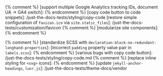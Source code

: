[integrates custom scss & callouts]:                      /just-the-docs-tests/customization/custom-callout-color

{% comment %}
[support multiple Google Analytics tracking IDs, document UA -> GA4 switch]: 
{% endcomment %}
[copy code button to code snippets]:                      /just-the-docs-tests/styling/copy-code
[restore simple configuration of `favicon.ico` via `site.static_files`]: /just-the-docs-tests/customization/favicon
{% comment %}
[modularize site components]: 
{% endcomment %}

[incorrect disambiguation in generated TOCs]:             /just-the-docs-tests/navigation/grandparent/index
[duplicated external links in collections]:               /just-the-docs-tests/navigation/collections
[import order of `custom.scss`; puts at end]:             /just-the-docs-tests/styling/custom-import
[top-level active link styling]:                          /just-the-docs-tests/navigation/grandparent/index/#a-grandchild-with-the-same-parent-title-as-a-child-or-top-level-page.md
[external links for sites with no pages]:                 /just-the-docs-tests/navigation/external-links
[duplicate `title` if `jekyll-seo-tag` not in users's plugins]: /just-the-docs-tests/customization/seo-tag
[removes (duplicate) `favicon.html`, shifts content to `head_custom.html`]: /just-the-docs-tests/customization/head-favicons
[add `reversed`, deprecate `desc` for nav `child_nav_order`]: /just-the-docs-tests/navigation/reversed/index
[`child.child_nav_order` to `node.child_nav_order`]:      /just-the-docs-tests/navigation/reversed/index
[remove all uses of `/` as SASS division]:                /just-the-docs-tests/styling/deprecations
[skip nav collection generation when site has no pages]:  /just-the-docs-tests/navigation/empty-collections
{% comment %}
[standardize SCSS with `declaration-block-no-redundant-longhand-properties`]: 
[incorrect `padding` property value pair in `labels.scss`]:
{% endcomment %}
[various bugs with copy code button]:                     /just-the-docs-tests/styling/copy-code.md
{% comment %}
[replace inline styling for `<svg>` icons]:
{% endcomment %}
[update `jekyll-anchor-headings`, `lunr.js`]:             /just-the-docs-tests/theme-docs/vendor

[styling for `<blockquote>`]:                             /just-the-docs-tests/styling/block-quote
[custom include for TOC heading]:                         /just-the-docs-tests/customization/toc-heading
[spacing issue when search is disabled]:                  /just-the-docs-tests/styling/disabled-search

[experimental nav optimization for simple cases]:         /just-the-docs-tests/navigation/optimization
[active grandchild link class]:                           /just-the-docs-tests/navigation/active-grandchild
[HTML validation issues (W3C validator)]:                 /just-the-docs-tests/theme-docs/validation
[link styling now uses `text-decoration` values]:         /just-the-docs-tests/styling/links
[cleaning up Jekyll excludes]:                            /just-the-docs-tests/theme-docs/compression
[docs, narrow styling for code highlighting with line numbers]: /just-the-docs-tests/styling/narrow-code
[default syntax highlighting in custom color schemes]:    /just-the-docs-tests/color/code

[accessible titles to nested page nav toggle]:            /just-the-docs-tests/accessibility/nav-toggle
[better title styling for AsciiDoc examples]:             /just-the-docs-tests/styling/asciidoc
[provide ability to skip to main content]:                /just-the-docs-tests/accessibility/skip-to-main-content
[exclude `vendor/` in Jekyll config]:                     /just-the-docs-tests/theme-docs/compression
[improve build time of navigation panel]:                 /just-the-docs-tests/navigation/optimization-outdated


[pages and collections]:                                  /just-the-docs-tests/navigation/collections
[breadcrumb behaviour …]:                                 /just-the-docs-tests/navigation/grandparent/index
[sites with no child pages]:                              /just-the-docs-tests/navigation/top-level
[TOC/breadcrumbs for multiple collections]:               /just-the-docs-tests/navigation/grandparent/index
[collection configuration option `nav_fold`]:             /just-the-docs-tests/navigation/expanders
[indentation and color for folded collection navigation]: /just-the-docs-tests/navigation/collections
[scroll navigation to show the link to the current page]: /just-the-docs-tests/navigation/scroll
[`child_nav_order` front matter to sort navigation pages in reverse]: /just-the-docs-tests/navigation/reversed/index
[`nav_footer_custom` include]:                            /just-the-docs-tests/customization/nav-footer
[style fixes for jekyll-asciidoc]:                        /just-the-docs-tests/styling/asciidoc

[dark highlighting]:                                      /just-the-docs-tests/color/code
[set color for search input]:                             /just-the-docs-tests/color/input
[search placeholder configuration]:                       /just-the-docs-tests/customization/search-placeholder

[mermaid.js support]:                                     /just-the-docs-tests/components/mermaid
[support for external navigation links]:                  /just-the-docs-tests/navigation/external-links
[refactor `mermaid` config to use `mermaid_config.js` include, only require `mermaid.version`]: /just-the-docs-tests/components/mermaid
[callouts]:                                               /just-the-docs-tests/components/callouts

[replace all uses of `absolute_url` by `relative_url`]:   /just-the-docs-tests/navigation/relative-url
[nav scroll feature and absolute/relative URLs]:          /just-the-docs-tests/navigation/scroll
[prepend `site.collections_dir` if exists]:               /just-the-docs-tests/navigation/collections

[prevent rake command corrupting search data]:            /just-the-docs-tests/search/rake
[anchor heading links should be visible on focus]:        /just-the-docs-tests/accessibility/heading-links
[add `overflow-x: auto` to `figure.highlight`]:           /just-the-docs-tests/styling/code-overflow
[add `overflow-wrap: word-break` to `body`]:              /just-the-docs-tests/styling/body-overflow
[vertical alignment for consecutive labels]:              /just-the-docs-tests/styling/label-alignment

[allow links to wrap]:                                    /just-the-docs-tests/styling/links
[suppress Liquid processing in CSS comments]:             /just-the-docs-tests/styling/maps
[nested lists]:                                           /just-the-docs-tests/styling/nested
[nested task lists]:                                      /just-the-docs-tests/styling/nested
